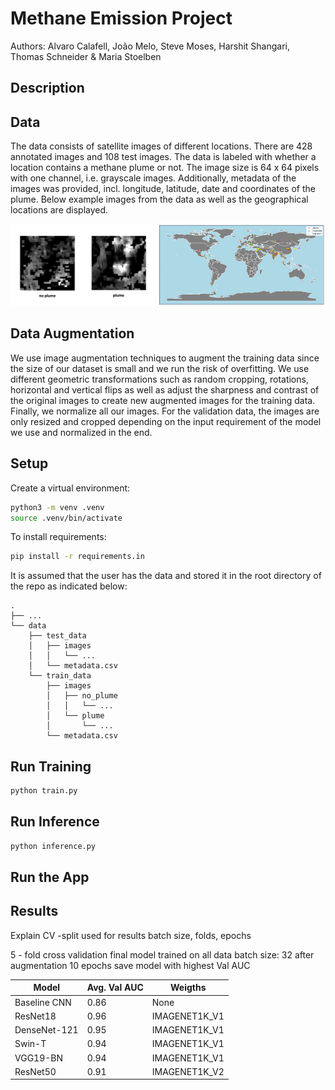 # Methane Emission Project

Authors: Alvaro Calafell, João Melo, Steve Moses, Harshit Shangari, Thomas Schneider & Maria Stoelben

## Description

## Data
The data consists of satellite images of different locations. There are 428 annotated images and 108 test images. The data is labeled with whether a location contains a methane plume or not. The image size is 64 x 64 pixels with one channel, i.e. grayscale images. Additionally, metadata of the images was provided, incl. longitude, latitude, date and coordinates of the plume. Below example images from the data as well as the geographical locations are displayed.

<p float="left">
  <img src='EDA/example_img.png' width="46%" />
  <img src='EDA/map.png' width="53%" /> 
</p>

## Data Augmentation
We use image augmentation techniques to augment the training data since the size of our dataset is small and we run the risk of overfitting. We use different geometric transformations such as random cropping, rotations, horizontal and vertical flips as well as adjust the sharpness and contrast of the original images to create new augmented images for the training data. Finally, we normalize all our images. For the validation data, the images are only resized and cropped depending on the input requirement of the model we use and normalized in the end.

## Setup
Create a virtual environment:

```bash
python3 -m venv .venv
source .venv/bin/activate
```

To install requirements:

```bash
pip install -r requirements.in
```

It is assumed that the user has the data and stored it in the root directory of the repo as indicated below:

    .
    ├── ...
    └── data                  
        ├── test_data
        │   ├── images    
        │   │   └── ...      
        │   └── metadata.csv          
        └── train_data
            ├── images    
            │   ├── no_plume   
            │   │   └── ... 
            │   └── plume  
            │       └── ...     
            └── metadata.csv 


## Run Training
```bash
python train.py
```

## Run Inference
```bash
python inference.py
```

## Run the App

## Results
Explain CV -split used for results 
batch size, folds, epochs

5 - fold cross validation
final model trained on all data
batch size: 32 after augmentation
10 epochs
save model with highest Val AUC

Model | Avg. Val AUC | Weigths
--- | --- | ---
Baseline CNN | 0.86 | None
ResNet18 | 0.96 | IMAGENET1K_V1
DenseNet-121 | 0.95 | IMAGENET1K_V1
Swin-T | 0.94 | IMAGENET1K_V1
VGG19-BN | 0.94 | IMAGENET1K_V1
ResNet50 | 0.91 | IMAGENET1K_V2